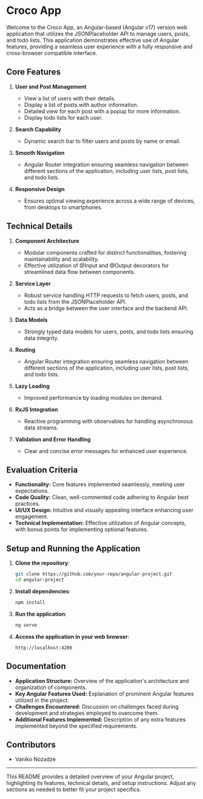 # Croco App

Welcome to the Croco App, an Angular-based (Angular v17) version web application that utilizes the JSONPlaceholder API to manage users, posts, and todo lists. This application demonstrates effective use of Angular features, providing a seamless user experience with a fully responsive and cross-browser compatible interface.

## Core Features

1. **User and Post Management**
   - View a list of users with their details.
   - Display a list of posts with author information.
   - Detailed view for each post with a popup for more information.
   - Display todo lists for each user.

2. **Search Capability**
   - Dynamic search bar to filter users and posts by name or email.

3. **Smooth Navigation**
   - Angular Router integration ensuring seamless navigation between different sections of the application, including user lists, post lists, and todo lists.

4. **Responsive Design**
   - Ensures optimal viewing experience across a wide range of devices, from desktops to smartphones.

## Technical Details

1. **Component Architecture**
   - Modular components crafted for distinct functionalities, fostering maintainability and scalability.
   - Effective utilization of @Input and @Output decorators for streamlined data flow between components.

2. **Service Layer**
   - Robust service handling HTTP requests to fetch users, posts, and todo lists from the JSONPlaceholder API.
   - Acts as a bridge between the user interface and the backend API.

3. **Data Models**
   - Strongly typed data models for users, posts, and todo lists ensuring data integrity.
  
4. **Routing**
   - Angular Router integration ensuring seamless navigation between different sections of the application, including user lists, post lists, and todo lists.

5. **Lazy Loading**
   - Improved performance by loading modules on demand.

6. **RxJS Integration**
   - Reactive programming with observables for handling asynchronous data streams.

7. **Validation and Error Handling**
   - Clear and concise error messages for enhanced user experience.

## Evaluation Criteria

- **Functionality:** Core features implemented seamlessly, meeting user expectations.
- **Code Quality:** Clean, well-commented code adhering to Angular best practices.
- **UI/UX Design:** Intuitive and visually appealing interface enhancing user engagement.
- **Technical Implementation:** Effective utilization of Angular concepts, with bonus points for implementing optional features.

## Setup and Running the Application

1. **Clone the repository**:
    ```bash
    git clone https://github.com/your-repo/angular-project.git
    cd angular-project
    ```

2. **Install dependencies**:
    ```bash
    npm install
    ```

3. **Run the application**:
    ```bash
    ng serve
    ```

4. **Access the application in your web browser**:
    ```
    http://localhost:4200
    ```

## Documentation

- **Application Structure:** Overview of the application's architecture and organization of components.
- **Key Angular Features Used:** Explanation of prominent Angular features utilized in the project.
- **Challenges Encountered:** Discussion on challenges faced during development and strategies employed to overcome them.
- **Additional Features Implemented:** Description of any extra features implemented beyond the specified requirements.

## Contributors

- Vaniko Nozadze

---

This README provides a detailed overview of your Angular project, highlighting its features, technical details, and setup instructions. Adjust any sections as needed to better fit your project specifics.
